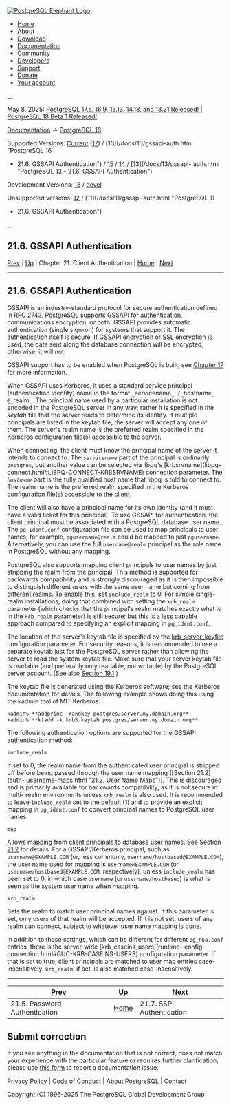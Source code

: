 [ ![PostgreSQL Elephant Logo](/media/img/about/press/elephant.png) ](/)

  * [Home](/ "Home")
  * [About](/about/ "About")
  * [Download](/download/ "Download")
  * [Documentation](/docs/ "Documentation")
  * [Community](/community/ "Community")
  * [Developers](/developer/ "Developers")
  * [Support](/support/ "Support")
  * [Donate](/about/donate/ "Donate")
  * [Your account](/account/ "Your account")

__

May 8, 2025: [ PostgreSQL 17.5, 16.9, 15.13, 14.18, and 13.21 Released! ](/about/news/postgresql-175-169-1513-1418-and-1321-released-3072/) | [ PostgreSQL 18 Beta 1 Released! ](/about/news/postgresql-18-beta-1-released-3070/)

[Documentation](/docs/ "Documentation") -> [PostgreSQL
16](/docs/16/index.html)

Supported Versions: [Current](/docs/current/gssapi-auth.html "PostgreSQL 17 -
21.6. GSSAPI Authentication") ([17](/docs/17/gssapi-auth.html "PostgreSQL 17 -
21.6. GSSAPI Authentication")) / [16](/docs/16/gssapi-auth.html "PostgreSQL 16
- 21.6. GSSAPI Authentication") / [15](/docs/15/gssapi-auth.html "PostgreSQL
15 - 21.6. GSSAPI Authentication") / [14](/docs/14/gssapi-auth.html
"PostgreSQL 14 - 21.6. GSSAPI Authentication") / [13](/docs/13/gssapi-
auth.html "PostgreSQL 13 - 21.6. GSSAPI Authentication")

Development Versions: [18](/docs/18/gssapi-auth.html "PostgreSQL 18 -
21.6. GSSAPI Authentication") / [devel](/docs/devel/gssapi-auth.html
"PostgreSQL devel - 21.6. GSSAPI Authentication")

Unsupported versions: [12](/docs/12/gssapi-auth.html "PostgreSQL 12 -
21.6. GSSAPI Authentication") / [11](/docs/11/gssapi-auth.html "PostgreSQL 11
- 21.6. GSSAPI Authentication")

__

21.6. GSSAPI Authentication  
---  
[Prev](auth-password.html "21.5. Password Authentication")  | [Up](client-authentication.html "Chapter 21. Client Authentication") | Chapter 21. Client Authentication | [Home](index.html "PostgreSQL 16.9 Documentation") |  [Next](sspi-auth.html "21.7. SSPI Authentication")  
  
* * *

## 21.6. GSSAPI Authentication #

GSSAPI is an industry-standard protocol for secure authentication defined in
[RFC 2743](https://datatracker.ietf.org/doc/html/rfc2743). PostgreSQL supports
GSSAPI for authentication, communications encryption, or both. GSSAPI provides
automatic authentication (single sign-on) for systems that support it. The
authentication itself is secure. If GSSAPI encryption or SSL encryption is
used, the data sent along the database connection will be encrypted;
otherwise, it will not.

GSSAPI support has to be enabled when PostgreSQL is built; see [Chapter
17](installation.html "Chapter 17. Installation from Source Code") for more
information.

When GSSAPI uses Kerberos, it uses a standard service principal
(authentication identity) name in the format `_`servicename`_ /_`hostname`_
@_`realm`_`. The principal name used by a particular installation is not
encoded in the PostgreSQL server in any way; rather it is specified in the
_keytab_ file that the server reads to determine its identity. If multiple
principals are listed in the keytab file, the server will accept any one of
them. The server's realm name is the preferred realm specified in the Kerberos
configuration file(s) accessible to the server.

When connecting, the client must know the principal name of the server it
intends to connect to. The _`servicename`_ part of the principal is ordinarily
`postgres`, but another value can be selected via libpq's [krbsrvname](libpq-
connect.html#LIBPQ-CONNECT-KRBSRVNAME) connection parameter. The _`hostname`_
part is the fully qualified host name that libpq is told to connect to. The
realm name is the preferred realm specified in the Kerberos configuration
file(s) accessible to the client.

The client will also have a principal name for its own identity (and it must
have a valid ticket for this principal). To use GSSAPI for authentication, the
client principal must be associated with a PostgreSQL database user name. The
`pg_ident.conf` configuration file can be used to map principals to user
names; for example, `pgusername@realm` could be mapped to just `pgusername`.
Alternatively, you can use the full `username@realm` principal as the role
name in PostgreSQL without any mapping.

PostgreSQL also supports mapping client principals to user names by just
stripping the realm from the principal. This method is supported for backwards
compatibility and is strongly discouraged as it is then impossible to
distinguish different users with the same user name but coming from different
realms. To enable this, set `include_realm` to 0. For simple single-realm
installations, doing that combined with setting the `krb_realm` parameter
(which checks that the principal's realm matches exactly what is in the
`krb_realm` parameter) is still secure; but this is a less capable approach
compared to specifying an explicit mapping in `pg_ident.conf`.

The location of the server's keytab file is specified by the
[krb_server_keyfile](runtime-config-connection.html#GUC-KRB-SERVER-KEYFILE)
configuration parameter. For security reasons, it is recommended to use a
separate keytab just for the PostgreSQL server rather than allowing the server
to read the system keytab file. Make sure that your server keytab file is
readable (and preferably only readable, not writable) by the PostgreSQL server
account. (See also [Section 19.1](postgres-user.html "19.1. The PostgreSQL
User Account").)

The keytab file is generated using the Kerberos software; see the Kerberos
documentation for details. The following example shows doing this using the
kadmin tool of MIT Kerberos:

    
    
    kadmin% **addprinc -randkey postgres/server.my.domain.org**
    kadmin% **ktadd -k krb5.keytab postgres/server.my.domain.org**
    

The following authentication options are supported for the GSSAPI
authentication method:

`include_realm`

    

If set to 0, the realm name from the authenticated user principal is stripped
off before being passed through the user name mapping ([Section 21.2](auth-
username-maps.html "21.2. User Name Maps")). This is discouraged and is
primarily available for backwards compatibility, as it is not secure in multi-
realm environments unless `krb_realm` is also used. It is recommended to leave
`include_realm` set to the default (1) and to provide an explicit mapping in
`pg_ident.conf` to convert principal names to PostgreSQL user names.

`map`

    

Allows mapping from client principals to database user names. See [Section
21.2](auth-username-maps.html "21.2. User Name Maps") for details. For a
GSSAPI/Kerberos principal, such as `username@EXAMPLE.COM` (or, less commonly,
`username/hostbased@EXAMPLE.COM`), the user name used for mapping is
`username@EXAMPLE.COM` (or `username/hostbased@EXAMPLE.COM`, respectively),
unless `include_realm` has been set to 0, in which case `username` (or
`username/hostbased`) is what is seen as the system user name when mapping.

`krb_realm`

    

Sets the realm to match user principal names against. If this parameter is
set, only users of that realm will be accepted. If it is not set, users of any
realm can connect, subject to whatever user name mapping is done.

In addition to these settings, which can be different for different
`pg_hba.conf` entries, there is the server-wide [krb_caseins_users](runtime-
config-connection.html#GUC-KRB-CASEINS-USERS) configuration parameter. If that
is set to true, client principals are matched to user map entries case-
insensitively. `krb_realm`, if set, is also matched case-insensitively.

* * *

[Prev](auth-password.html "21.5. Password Authentication")  | [Up](client-authentication.html "Chapter 21. Client Authentication") |  [Next](sspi-auth.html "21.7. SSPI Authentication")  
---|---|---  
21.5. Password Authentication  | [Home](index.html "PostgreSQL 16.9 Documentation") |  21.7. SSPI Authentication  
  
## Submit correction

If you see anything in the documentation that is not correct, does not match
your experience with the particular feature or requires further clarification,
please use [this form](/account/comments/new/16/gssapi-auth.html/) to report a
documentation issue.

[Privacy Policy](/about/privacypolicy) | [Code of Conduct](/about/policies/coc/) | [About PostgreSQL](/about/) | [Contact](/about/contact/)  

Copyright (C) 1996-2025 The PostgreSQL Global Development Group

